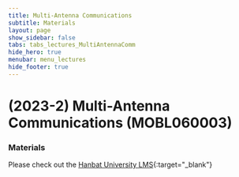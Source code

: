 ```yaml
---
title: Multi-Antenna Communications
subtitle: Materials
layout: page
show_sidebar: false
tabs: tabs_lectures_MultiAntennaComm
hide_hero: true
menubar: menu_lectures
hide_footer: true
---
```


# (2023-2) Multi-Antenna Communications (MOBL060003)

### Materials

Please check out the [Hanbat University LMS](https://cyber.hanbat.ac.kr){:target="_blank"}

